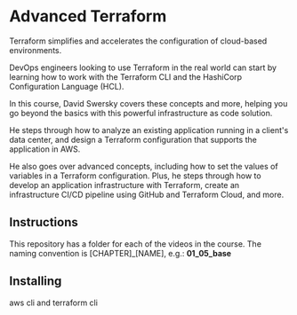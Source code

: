 # Advanced Terraform

Terraform simplifies and accelerates the configuration of cloud-based environments. 

DevOps engineers looking to use Terraform in the real world can start by learning how to work with the Terraform CLI and the HashiCorp Configuration Language (HCL). 

In this course, David Swersky covers these concepts and more, helping you go beyond the basics with this powerful infrastructure as code solution.

He steps through how to analyze an existing application running in a client's data center, and design a Terraform configuration that supports the application in AWS. 

He also goes over advanced concepts, including how to set the values of variables in a Terraform configuration. Plus, he steps through how to develop an application infrastructure with Terraform, create an infrastructure CI/CD pipeline using GitHub and Terraform Cloud, and more.

## Instructions
This repository has a folder for each of the videos in the course. The naming convention is [CHAPTER]_[NAME], e.g.: **01_05_base**


## Installing
aws cli and terraform cli

